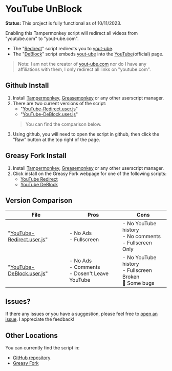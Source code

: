 # YouTube UnBlock
**Status:** This project is fully functional as of 10/11/2023.

Enabling this Tampermonkey script will redirect all videos from "youtube.com" to "yout-ube.com". 
- The "[Redirect](/YouTube-Redirect.user.js)" script redirects you to [yout-ube](https://yout-ube.com).
- The "[DeBlock](/YouTube-DeBlock.user.js)" script embeds [yout-ube](https://yout-ube.com) into the [YouTube](https://youtube.com)(official) page.

>Note: I am not the creator of [yout-ube.com](https://yout-ube.com) nor do I have any affiliations with them, I only redirect all links on "youtube.com".


## Github Install
1. Install [Tampermonkey](https://www.tampermonkey.net/), [Greasemonkey](https://addons.mozilla.org/en-US/firefox/addon/greasemonkey/) or any other userscript manager.
2. There are two current versions of the script:
   - "[YouTube-Redirect.user.js](/YouTube-Redirect.user.js)" 
   - "[YouTube-DeBlock.user.js](/YouTube-DeBlock.user.js)"
   >You can find the comparison below.
3. Using github, you will need to open the script in github, then click the "Raw" button at the top right of the page.

## Greasy Fork Install
1. Install [Tampermonkey](https://www.tampermonkey.net/), [Greasemonkey](https://addons.mozilla.org/en-US/firefox/addon/greasemonkey/) or any other userscript manager.
2. Click install on the Greasy Fork webpage for one of the following scripts:
   - [YouTube Redirect](https://greasyfork.org/en/scripts/477097-youtube-redirect)
   - [YouTube DeBlock](https://greasyfork.org/en/scripts/477098-youtube-deblock)



## Version Comparison
| File | Pros | Cons |
| --- | --- | --- |
| "[YouTube-Redirect.user.js](/YouTube-Redirect.user.js)" | - No Ads<br>- Fullscreen | - No YouTube history<br>- No comments<br>- Fullscreen Only |
| "[YouTube-DeBlock.user.js](/YouTube-DeBlock.user.js)" | - No Ads<br>- Comments<br>- Dosen't Leave YouTube | - No YouTube history<br>- Fullscreen Broken<br>🔴 Some bugs |


## Issues?
If there any issues or you have a suggestion, please feel free to [open an issue](https://github.com/YelloNolo/YouTube-UnBlock/issues). I appreciate the feedback!

## Other Locations
You can currently find the script in:
- [GitHub repository](https://github.com/YelloNolo/YouTube-UnBlock/)
- [Greasy Fork](https://greasyfork.org/en/users/1192501-yellonolo)